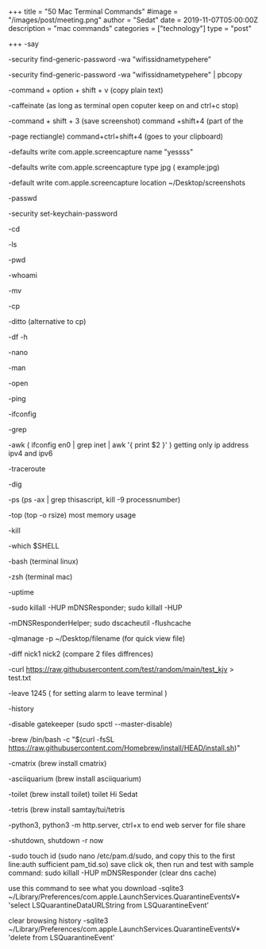 +++
title = "50 Mac Terminal Commands"
#image = "/images/post/meeting.png"
author = "Sedat"
date = 2019-11-07T05:00:00Z
description = "mac commands"
categories = ["technology"]
type = "post"

+++
-say

-security find-generic-password -wa "wifissidnametypehere"

-security find-generic-password -wa "wifissidnametypehere" | pbcopy

-command + option + shift + v (copy plain text)

-caffeinate (as long as terminal open coputer keep on and ctrl+c stop)

-command + shift + 3 (save screenshot) command +shift+4 (part of the 

-page rectiangle) command+ctrl+shift+4 (goes to your clipboard)

-defaults write com.apple.screencapture name "yessss"

-defaults write com.apple.screencapture type jpg ( example:jpg)

-default write com.apple.screencapture location ~/Desktop/screenshots

-passwd

-security set-keychain-password

-cd

-ls

-pwd

-whoami

-mv

-cp

-ditto (alternative to cp)

-df -h

-nano

-man

-open

-ping

-ifconfig

-grep

-awk ( ifconfig en0 | grep inet | awk '{ print $2 }' ) getting only ip 
address ipv4 and ipv6

-traceroute

-dig

-ps (ps -ax | grep thisascript, kill -9 processnumber)

-top (top -o rsize) most memory usage

-kill

-which $SHELL

-bash (terminal linux)

-zsh (terminal mac)

-uptime

-sudo killall -HUP mDNSResponder; sudo killall -HUP 

-mDNSResponderHelper; sudo dscacheutil -flushcache

-qlmanage -p ~/Desktop/filename (for quick view file)

-diff nick1 nick2 (compare 2 files diffrences)

-curl https://raw.githubusercontent.com/test/random/main/test_kjv > test.txt

-leave 1245 ( for setting alarm to leave terminal )

-history

-disable gatekeeper (sudo spctl --master-disable)

-brew /bin/bash -c "$(curl -fsSL https://raw.githubusercontent.com/Homebrew/install/HEAD/install.sh)"

-cmatrix (brew install cmatrix)

-asciiquarium (brew install asciiquarium)

-toilet (brew install toilet) toilet Hi Sedat

-tetris (brew install samtay/tui/tetris

-python3, python3 -m http.server, ctrl+x to end web server for file share

-shutdown, shutdown -r now

-sudo touch id (sudo nano /etc/pam.d/sudo, and copy this to the first line:auth sufficient pam_tid.so) save click ok, then run and test with sample command: sudo killall -HUP mDNSResponder (clear dns cache)

use this command to see what you download
-sqlite3 ~/Library/Preferences/com.apple.LaunchServices.QuarantineEventsV* 'select LSQuarantineDataURLString from LSQuarantineEvent'

clear browsing history
-sqlite3 ~/Library/Preferences/com.apple.LaunchServices.QuarantineEventsV* 'delete from LSQuarantineEvent'















